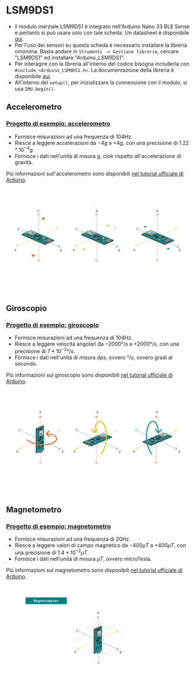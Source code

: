 # LSM9DS1

- Il modulo inerziale LSM9DS1 è integrato nell'Arduino Nano 33 BLE Sense e pertanto si può usare solo con tale scheda. Un datasheet è disponibile [qui](https://cdn.sparkfun.com/assets/learn_tutorials/3/7/3/LSM9DS1_Datasheet.pdf).
- Per l'uso dei sensori su questa scheda è necessario installare la libreria omonima. Basta andare in `Strumenti -> Gestione librerie`, cercare "LSM9DS1" ed installare "Arduino_LSM9DS1".
- Per interagire con la libreria all'interno del codice bisogna includerla con `#include <Arduino_LSM9DS1.h>`. La documentazione della libreria è disponibile [qui](https://www.arduino.cc/reference/en/libraries/arduino_lsm9ds1/).
- All'interno del `setup()`, per inizializzare la connessione con il modulo, si usa `IMU.begin()`.


## Accelerometro

### [Progetto di esempio: accelerometro](./accelerometro/accelerometro.ino)

- Fornisce misurazioni ad una frequenza di 104Hz.
- Riesce a leggere accelerazioni da $-4g$ a $+4g$, con una precisione di $1.22*10^{-4}g$.
- Fornisce i dati nell'unità di misura $g$, cioè rispetto all'accelerazione di gravità.

Più informazioni sull'accelerometro sono disponibili [nel tutorial ufficiale di Arduino](https://docs.arduino.cc/tutorials/nano-33-ble-sense/imu-accelerometer).

![Orientazione](./assets/nano33BS_02_acceleration.png)


## Giroscopio

### [Progetto di esempio: giroscopio](./giroscopio/giroscopio.ino)

- Fornisce misurazioni ad una frequenza di 104Hz.
- Riesce a leggere velocità angolari da $-2000°/s$ a $+2000°/s$, con una precisione di $7*10^{-2}°/s$.
- Fornisce i dati nell'unità di misura $dps$, ovvero $°/s$, ovvero gradi al secondo.

Più informazioni sul giroscopio sono disponibili [nel tutorial ufficiale di Arduino](https://docs.arduino.cc/tutorials/nano-33-ble-sense/imu-gyroscope).

![Orientazione](./assets/nano33BS_03_gyroscope.png)


## Magnetometro

### [Progetto di esempio: magnetometro](./magnetometro/magnetometro.ino)

- Fornisce misurazioni ad una frequenza di 20Hz.
- Riesce a leggere valori di campo magnetico da $-400\mu T$ a $+400\mu T$, con una precisione di $1.4*10^{-2}\mu T$.
- Fornisce i dati nell'unità di misura $\mu T$, ovvero microTesla.

Più informazioni sul magnetometro sono disponibili [nel tutorial ufficiale di Arduino](https://docs.arduino.cc/tutorials/nano-33-ble-sense/imu-magnetometer).

![Orientazione](./assets/nano33BS_04_magnetometer.png)
